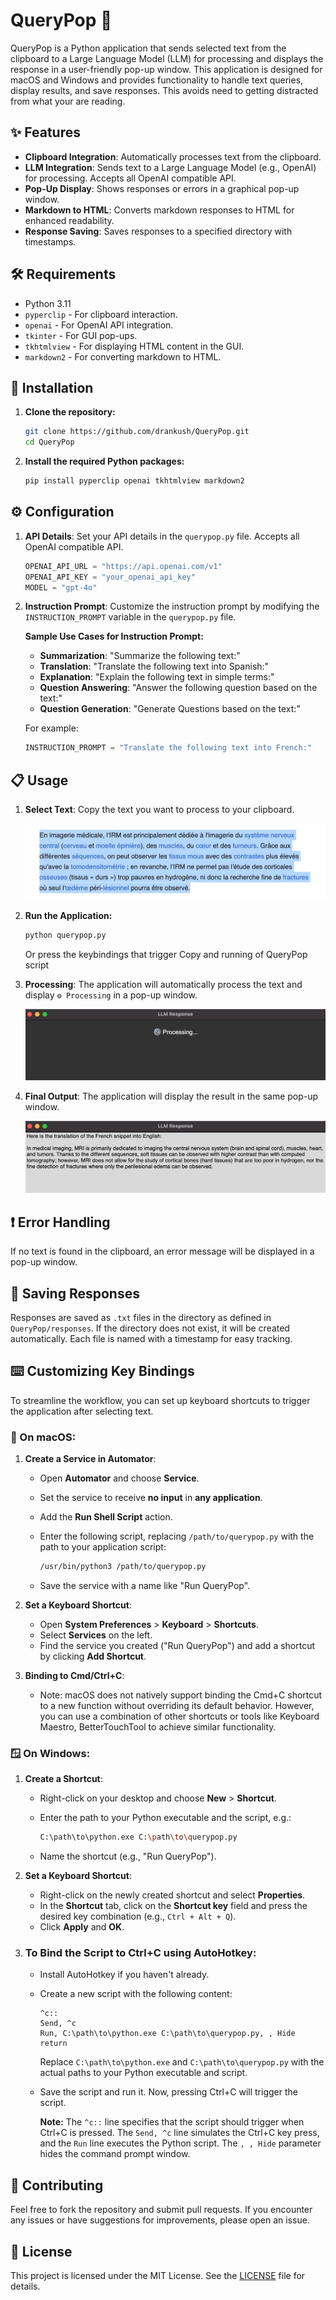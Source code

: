 
# QueryPop 🎉

QueryPop is a Python application that sends selected text from the clipboard to a Large Language Model (LLM) for processing and displays the response in a user-friendly pop-up window. This application is designed for macOS and Windows and provides functionality to handle text queries, display results, and save responses. This avoids need to getting distracted from what your are reading.

## ✨ Features 

- **Clipboard Integration**: Automatically processes text from the clipboard.
- **LLM Integration**: Sends text to a Large Language Model (e.g., OpenAI) for processing. Accepts all OpenAI compatible API.
- **Pop-Up Display**: Shows responses or errors in a graphical pop-up window.
- **Markdown to HTML**: Converts markdown responses to HTML for enhanced readability.
- **Response Saving**: Saves responses to a specified directory with timestamps.

## 🛠️ Requirements  


- Python 3.11
- `pyperclip` - For clipboard interaction.
- `openai` - For OpenAI API integration.
- `tkinter` - For GUI pop-ups.
- `tkhtmlview` - For displaying HTML content in the GUI.
- `markdown2` - For converting markdown to HTML.

## 🚀 Installation 

1. **Clone the repository:**

   ```bash
   git clone https://github.com/drankush/QueryPop.git
   cd QueryPop
   ```

2. **Install the required Python packages:**

   ```bash
   pip install pyperclip openai tkhtmlview markdown2
   ```

##  ⚙️ Configuration

1. **API Details**: Set your API details in the `querypop.py` file. Accepts all OpenAI compatible API.

   ```python
   OPENAI_API_URL = "https://api.openai.com/v1"
   OPENAI_API_KEY = "your_openai_api_key"
   MODEL = "gpt-4o"
   ```

2. **Instruction Prompt**: Customize the instruction prompt by modifying the `INSTRUCTION_PROMPT` variable in the `querypop.py` file. 

   **Sample Use Cases for Instruction Prompt:**
   - **Summarization**: "Summarize the following text:"
   - **Translation**: "Translate the following text into Spanish:"
   - **Explanation**: "Explain the following text in simple terms:"
   - **Question Answering**: "Answer the following question based on the text:"
   - **Question Generation**: "Generate Questions based on the text:"
   
   For example:
   ```python
   INSTRUCTION_PROMPT = "Translate the following text into French:"
   ```

## 📋 Usage

1. **Select Text**: Copy the text you want to process to your clipboard.
   <p align="center">
     <img src="example/querypop_1.jpg" alt="Select a snippet of text in French" />
   </p>

2. **Run the Application:**

   ```bash
   python querypop.py
   ```
   Or press the keybindings that trigger Copy and running of QueryPop script

3. **Processing**: The application will automatically process the text and display `⚙️ Processing` in a pop-up window.
   <p align="center">
     <img src="example/querypop_2.jpg" alt="⚙️ Processing.. displayed on GUI screen" />
   </p>
4. **Final Output**: The application will display the result in the same pop-up window.
   <p align="center">
     <img src="example/querypop_3.jpg" alt="Final output" />
   </p>

## ❗ Error Handling

If no text is found in the clipboard, an error message will be displayed in a pop-up window.

## 💾 Saving Responses

Responses are saved as `.txt` files in the directory as defined in `QueryPop/responses`. 
If the directory does not exist, it will be created automatically. Each file is named with a timestamp for easy tracking.

## ⌨️ Customizing Key Bindings

To streamline the workflow, you can set up keyboard shortcuts to trigger the application after selecting text. 

### 🍏 On macOS:

1. **Create a Service in Automator**:
   - Open **Automator** and choose **Service**.
   - Set the service to receive **no input** in **any application**.
   - Add the **Run Shell Script** action.
   - Enter the following script, replacing `/path/to/querypop.py` with the path to your application script:

     ```bash
     /usr/bin/python3 /path/to/querypop.py
     ```

   - Save the service with a name like "Run QueryPop".

2. **Set a Keyboard Shortcut**:
   - Open **System Preferences** > **Keyboard** > **Shortcuts**.
   - Select **Services** on the left.
   - Find the service you created ("Run QueryPop") and add a shortcut by clicking **Add Shortcut**.
  
3. **Binding to Cmd/Ctrl+C**:
   - Note: macOS does not natively support binding the Cmd+C shortcut to a new function without overriding its default behavior. However, you can use a combination of other shortcuts or tools like Keyboard Maestro, BetterTouchTool to achieve similar functionality.

### 🪟 On Windows:

1. **Create a Shortcut**:
   - Right-click on your desktop and choose **New** > **Shortcut**.
   - Enter the path to your Python executable and the script, e.g.:

     ```bash
     C:\path\to\python.exe C:\path\to\querypop.py
     ```

   - Name the shortcut (e.g., "Run QueryPop").

2. **Set a Keyboard Shortcut**:
   - Right-click on the newly created shortcut and select **Properties**.
   - In the **Shortcut** tab, click on the **Shortcut key** field and press the desired key combination (e.g., `Ctrl + Alt + Q`).
   - Click **Apply** and **OK**.
  
3. ### To Bind the Script to Ctrl+C using AutoHotkey:
   - Install AutoHotkey if you haven't already.
   - Create a new script with the following content:
      ```ahk
      ^c::
      Send, ^c
      Run, C:\path\to\python.exe C:\path\to\querypop.py, , Hide
      return
      ```
      Replace `C:\path\to\python.exe` and `C:\path\to\querypop.py` with the actual paths to your Python executable and script.
   - Save the script and run it. Now, pressing Ctrl+C will trigger the script.
   
      **Note:** The `^c::` line specifies that the script should trigger when Ctrl+C is pressed. The `Send, ^c` line simulates the Ctrl+C key press, and the `Run` line executes the Python script. The `, , Hide` parameter hides the command prompt window.
  


## 🤝 Contributing

Feel free to fork the repository and submit pull requests. If you encounter any issues or have suggestions for improvements, please open an issue.

##  📜 License

This project is licensed under the MIT License. See the [LICENSE](LICENSE) file for details.

